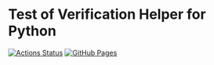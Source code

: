 # Test of Verification Helper for Python

[![Actions Status](https://github.com/knuu/test_verification_helper_for_python/workflows/verify/badge.svg)](https://github.com/knuu/test_verification_helper_for_python/actions) [![GitHub Pages](https://img.shields.io/static/v1?label=GitHub+Pages&message=+&color=brightgreen&logo=github)](https://knuu.github.io/test_verification_helper_for_python/)
